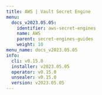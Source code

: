 ```yaml
---
title: AWS | Vault Secret Engine
menu:
  docs_v2023.05.05:
    identifier: aws-secret-engines
    name: AWS
    parent: secret-engines-guides
    weight: 10
menu_name: docs_v2023.05.05
info:
  cli: v0.15.0
  installer: v2023.05.05
  operator: v0.15.0
  unsealer: v0.15.0
  version: v2023.05.05
---
```


